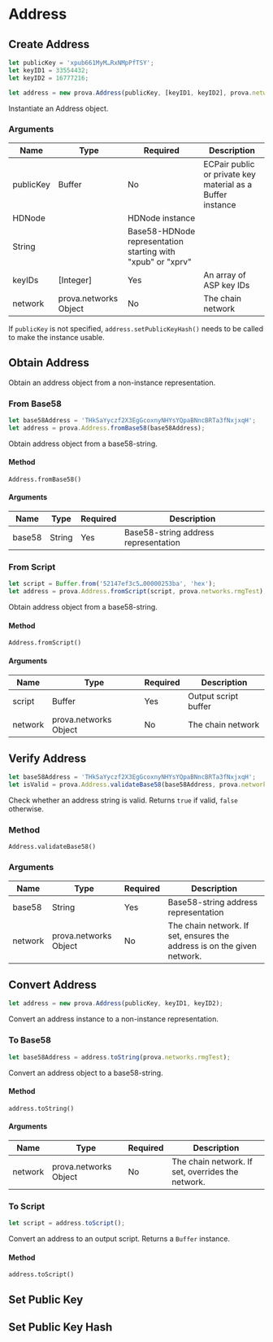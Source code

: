 # Address

## Create Address

```javascript
let publicKey = 'xpub661MyM…RxNMpPfTSY';
let keyID1 = 33554432;
let keyID2 = 16777216;

let address = new prova.Address(publicKey, [keyID1, keyID2], prova.networks.rmg);
```

Instantiate an Address object.

### Arguments

Name | Type | Required | Description
---- | ---- | -------- | -----------
publicKey | Buffer | No | ECPair public or private key material as a Buffer instance
 | HDNode | | HDNode instance
 | String | | Base58-HDNode representation starting with "xpub" or "xprv"
keyIDs | [Integer] | Yes | An array of ASP key IDs
network | prova.networks Object | No | The chain network

<aside class="notice">If <code>publicKey</code> is not specified, <code>address.setPublicKeyHash()</code> needs to be called to make the instance
usable.</aside>



## Obtain Address

Obtain an address object from a non-instance representation.

### From Base58

```javascript
let base58Address = 'THkSaYyczf2X3EgGcoxnyNHYsYQpaBNncBRTa3fNxjxqH';
let address = prova.Address.fromBase58(base58Address);
```

Obtain address object from a base58-string.

#### Method

`Address.fromBase58()`

#### Arguments

Name | Type | Required | Description
---- | ---- | -------- | -----------
base58 | String | Yes | Base58-string address representation

### From Script

```javascript
let script = Buffer.from('52147ef3c5…00000253ba', 'hex');
let address = prova.Address.fromScript(script, prova.networks.rmgTest);
```

Obtain address object from a base58-string.

#### Method

`Address.fromScript()`

#### Arguments

Name | Type | Required | Description
---- | ---- | -------- | -----------
script | Buffer | Yes | Output script buffer
network | prova.networks Object | No | The chain network



## Verify Address

```javascript
let base58Address = 'THkSaYyczf2X3EgGcoxnyNHYsYQpaBNncBRTa3fNxjxqH';
let isValid = prova.Address.validateBase58(base58Address, prova.networks.rmg);
```

Check whether an address string is valid. Returns `true` if valid, `false` otherwise.

### Method

`Address.validateBase58()`

### Arguments

Name | Type | Required | Description
---- | ---- | -------- | -----------
base58 | String | Yes | Base58-string address representation
network | prova.networks Object | No | The chain network. If set, ensures the address is on the given network.



## Convert Address

```javascript
let address = new prova.Address(publicKey, keyID1, keyID2);
```

Convert an address instance to a non-instance representation.

### To Base58

```javascript
let base58Address = address.toString(prova.networks.rmgTest);
```

Convert an address object to a base58-string.

#### Method

`address.toString()`

#### Arguments

Name | Type | Required | Description
---- | ---- | -------- | -----------
network | prova.networks Object | No | The chain network. If set, overrides the network.

### To Script

```javascript
let script = address.toScript();
```

Convert an address to an output script. Returns a `Buffer` instance.

#### Method

`address.toScript()`



## Set Public Key

## Set Public Key Hash